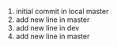 1. initial commit in local master
2. add new line in master
3. add new line in dev
6. add new line in master